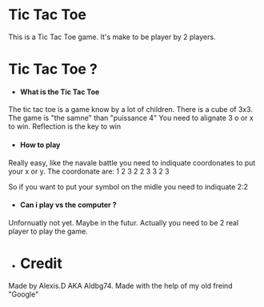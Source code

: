 <h1> Tic Tac Toe </h1>

This is a Tic Tac Toe game.
It's make to be player by 2 players.

<h1> Tic Tac Toe ? </h1>

- <h4> What is the Tic Tac Toe </h4>

The tic tac toe is a game know by a lot of children.
There is a cube of 3x3.
The game is "the samne" than "puissance 4"
You need to alignate 3 o or x to win.
Reflection is the key to win

- <h4> How to play </h4>

Really easy, like the navale battle you need
to indiquate coordonates to put your x or y.
The coordonate are:
1   2   3
2   2   3
3   2   3

So if you want to put your symbol on the midle
you need to indiquate 2:2

- <h4> Can i play vs the computer ? </h4>

Unfornuatly not yet. Maybe in the futur.
Actually you need to be 2 real player to play the game.

- <h1> Credit </h1>

Made by Alexis.D AKA Aldbg74.
Made with the help of my old freind "Google"

